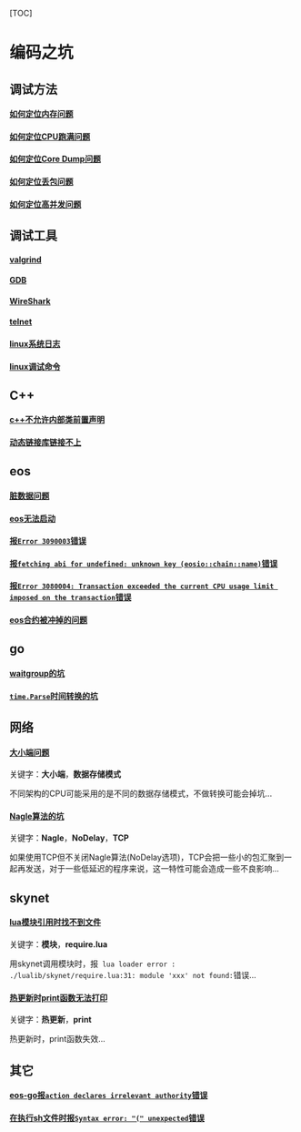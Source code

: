 [TOC]

# 编码之坑



## 调试方法

#### [如何定位内存问题](mem_bug.md)

#### [如何定位CPU跑满问题](cpu_full.md)

#### [如何定位Core Dump问题](core_dump.md)

#### [如何定位丢包问题](package_lost.md)

#### [如何定位高并发问题](high_concurrency.md)



## 调试工具

#### [valgrind](valgrind.md)

#### [GDB](gdb.md)

#### [WireShark](wire_shark.md)

#### [telnet](telnet.md)

#### [linux系统日志](linux_sys_log.md)

#### [linux调试命令](linux_debug_cmd.md)



## C++

#### [c++不允许内部类前置声明](cpp.md)

#### [动态链接库链接不上](cpp.md)



## eos

#### [脏数据问题](eos.md)

#### [eos无法启动](eos.md)

#### [报`Error 3090003`错误](eos.md)

#### [报`fetching abi for undefined: unknown key (eosio::chain::name)`错误](eos.md)

#### [报`Error 3080004: Transaction exceeded the current CPU usage limit imposed on the transaction`错误](eos.md)

#### [eos合约被冲掉的问题](eos.md)



## go

#### [waitgroup的坑](golang.md)

#### [`time.Parse`时间转换的坑](golang.md)



## 网络

#### [大小端问题](net.md)

关键字：**大小端**，**数据存储模式**

不同架构的CPU可能采用的是不同的数据存储模式，不做转换可能会掉坑...

#### [Nagle算法的坑](net.md)

关键字：**Nagle**，**NoDelay**，**TCP**

如果使用TCP但不关闭Nagle算法(NoDelay选项)，TCP会把一些小的包汇聚到一起再发送，对于一些低延迟的程序来说，这一特性可能会造成一些不良影响...



## skynet

#### [lua模块引用时找不到文件](skynet.md)

关键字：**模块**，**require.lua**

用skynet调用模块时，报` lua loader error : ./lualib/skynet/require.lua:31: module 'xxx' not found:`错误...

#### [热更新时print函数无法打印](skynet.md)

关键字：**热更新**，**print**

热更新时，print函数失效...



## 其它

#### [eos-go报`action declares irrelevant authority`错误](eos-go.md)

#### [在执行sh文件时报`Syntax error: "(" unexpected`错误](linux.md)

